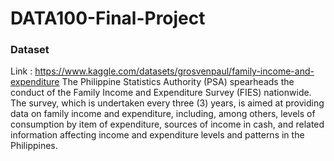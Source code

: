 # DATA100-Final-Project

### Dataset
Link : https://www.kaggle.com/datasets/grosvenpaul/family-income-and-expenditure
The Philippine Statistics Authority (PSA) spearheads the conduct of the Family Income and Expenditure Survey (FIES) nationwide. The survey, which is undertaken every three (3) years, is aimed at providing data on family income and expenditure, including, among others, levels of consumption by item of expenditure, sources of income in cash, and related information affecting income and expenditure levels and patterns in the Philippines.
